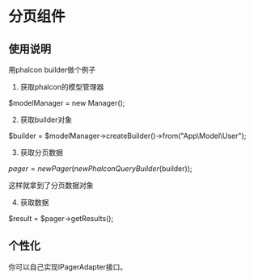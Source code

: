 # 分页组件

## 使用说明

用phalcon builder做个例子

1. 获取phalcon的模型管理器

$modelManager = new Manager();

2. 获取builder对象

$builder = $modelManager->createBuilder()->from("App\\Model\\User");

3. 获取分页数据

$pager = new Pager(new PhalconQueryBuilder($builder));

这样就拿到了分页数据对象

4. 获取数据

$result = $pager->getResults();

## 个性化

你可以自己实现IPagerAdapter接口。


